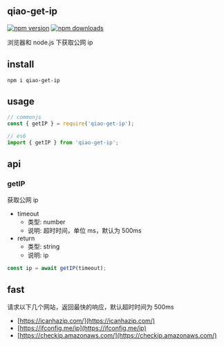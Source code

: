 ## qiao-get-ip

[![npm version](https://img.shields.io/npm/v/qiao-get-ip.svg?style=flat-square)](https://www.npmjs.org/package/qiao-get-ip)
[![npm downloads](https://img.shields.io/npm/dm/qiao-get-ip.svg?style=flat-square)](https://npm-stat.com/charts.html?package=qiao-get-ip)

浏览器和 node.js 下获取公网 ip

## install

```shell
npm i qiao-get-ip
```

## usage

```javascript
// commonjs
const { getIP } = require('qiao-get-ip');

// es6
import { getIP } from 'qiao-get-ip';
```

## api

### getIP

获取公网 ip

- timeout
  - 类型: number
  - 说明: 超时时间，单位 ms，默认为 500ms
- return
  - 类型: string
  - 说明: ip

```javascript
const ip = await getIP(timeout);
```

## fast

请求以下几个网站，返回最快的响应，默认超时时间为 500ms

- [https://icanhazip.com/](https://icanhazip.com/)
- [https://ifconfig.me/ip](https://ifconfig.me/ip)
- [https://checkip.amazonaws.com/](https://checkip.amazonaws.com/)
